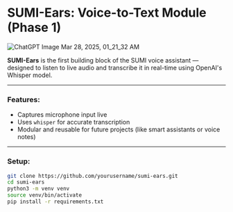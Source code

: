 # SUMI-Ears: Voice-to-Text Module (Phase 1)

![ChatGPT Image Mar 28, 2025, 01_21_32 AM](https://github.com/user-attachments/assets/b048d12f-506e-416a-bd91-6d7d863997a7)


**SUMI-Ears** is the first building block of the SUMI voice assistant — designed to listen to live audio and transcribe it in real-time using OpenAI's Whisper model.

---

### Features:

- Captures microphone input live
- Uses `whisper` for accurate transcription
- Modular and reusable for future projects (like smart assistants or voice notes)

---

### Setup:

```bash
git clone https://github.com/yourusername/sumi-ears.git
cd sumi-ears
python3 -m venv venv
source venv/bin/activate
pip install -r requirements.txt
```
